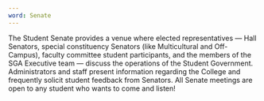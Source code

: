 ```yaml
---
word: Senate
---
```


  The Student Senate provides a venue where elected representatives — Hall Senators, special constituency Senators (like Multicultural and Off-Campus), faculty committee student participants, and the members of the SGA Executive team — discuss the operations of the Student Government. Administrators and staff present information regarding the College and frequently solicit student feedback from Senators. All Senate meetings are open to any student who wants to come and listen!
